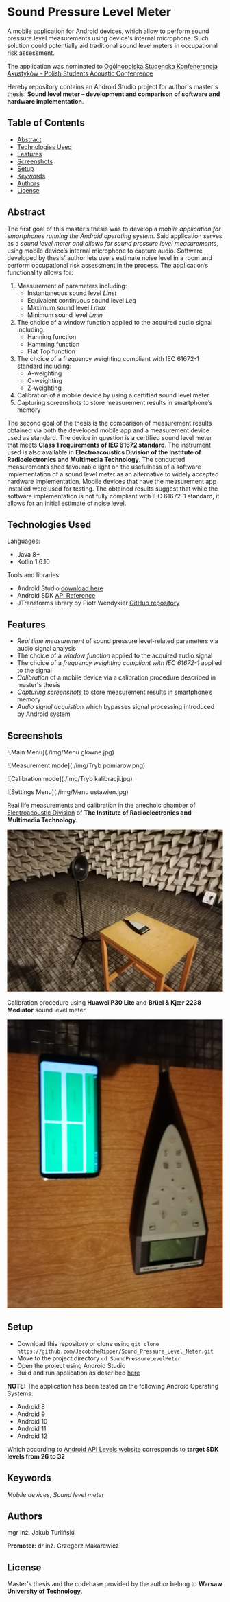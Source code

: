 # Sound Pressure Level Meter

A mobile application for Android devices, which allow to perform
sound pressure level measurements using device's internal microphone.
Such solution could potentially aid traditional sound level meters in occupational risk assessment.

The application was nominated to [Ogólnopolska Studencka Konfenerencja Akustyków - Polish Students Acoustic Confenrence](https://oska-konferencja.pl/)

Hereby repository contains an Android Studio project for author's master's thesis:
**Sound level meter – development and comparison
of software and hardware implementation**.

## Table of Contents
* [Abstract](#abstract)
* [Technologies Used](#technologies-used)
* [Features](#features)
* [Screenshots](#screenshots)
* [Setup](#setup)
* [Keywords](#keywords)
* [Authors](#authors)
* [License](#license)

## Abstract

The first goal of this master’s thesis was to develop a *mobile application for
smartphones running the Android operating system*. Said application serves as a *sound
level meter and allows for sound pressure level measurements*, using mobile device’s
internal microphone to capture audio. Software developed by thesis’ author lets users
estimate noise level in a room and perform occupational risk assessment in the process.
The application’s functionality allows for:
1. Measurement of parameters including:
    - Instantaneous sound level *Linst*
    - Equivalent continuous sound level *Leq*
    - Maximum sound level *Lmax*
    - Minimum sound level *Lmin*
2. The choice of a window function applied to the acquired audio signal including:
    - Hanning function
    - Hamming function
    - Flat Top function
3. The choice of a frequency weighting compliant with IEC 61672-1 standard including:
    - A-weighting
    - C-weighting
    - Z-weighting
4. Calibration of a mobile device by using a certified sound level meter
5. Capturing screenshots to store measurement results in smartphone’s memory

The second goal of the thesis is the comparison of measurement results obtained
via both the developed mobile app and a measurement device used as standard. The
device in question is a certified sound level meter that meets **Class 1 requirements of IEC
61672 standard**. The instrument used is also available in **Electroacoustics Division of the
Institute of Radioelectronics and Multimedia Technology**. The conducted measurements
shed favourable light on the usefulness of a software implementation of a sound level
meter as an alternative to widely accepted hardware implementation. Mobile devices that
have the measurement app installed were used for testing. The obtained results suggest
that while the software implementation is not fully compliant with IEC 61672-1 standard,
it allows for an initial estimate of noise level.

## Technologies Used

Languages:
* Java 8+
* Kotlin 1.6.10

Tools and libraries:
* Android Studio [download here](https://developer.android.com/studio)
* Android SDK [API Reference](https://developer.android.com/reference)
* JTransforms library by Piotr Wendykier [GitHub repository](https://github.com/wendykierp/JTransforms)

## Features

* *Real time measurement* of sound pressure level-related parameters via audio signal analysis
* The choice of a *window function* applied to the acquired audio signal
* The choice of a *frequency weighting compliant with IEC 61672-1* applied to the signal
* *Calibration* of a mobile device via a calibration procedure described in master's thesis
* *Capturing screenshots* to store measurement results in smartphone’s memory
* *Audio signal acquistion* which bypasses signal processing introduced by Android system

## Screenshots
<!-- TODO: change file names in the imagefolder -->
![Main Menu](./img/Menu glowne.jpg)

![Measurement mode](./img/Tryb pomiarow.png)

![Calibration mode](./img/Tryb kalibracji.jpg)

![Settings Menu](./img/Menu ustawien.jpg)

Real life measurements and calibration in the anechoic chamber of [Electroacoustic Division](https://www.ire.pw.edu.pl/about-the-institute-2/structure/divisions/)
of **The Institute of Radioelectronics and Multimedia Technology**.

![Anechoic chamber measurement in progress](./img/Stanowisko_pomiarowe.jpg)

Calibration procedure using **Huawei P30 Lite** and **Brüel & Kjær 2238 Mediator** sound level meter.

![Calibration procedure](./img/Procedura_Kalibracji.jpg)

## Setup

* Download this repository or clone using `git clone https://github.com/JacobtheRipper/Sound_Pressure_Level_Meter.git`
* Move to the project directory `cd SoundPressureLevelMeter`
* Open the project using Android Studio
* Build and run application as described [here](https://developer.android.com/studio/run)

**NOTE:**
The application has been tested on the following Android Operating Systems:
* Android 8
* Android 9
* Android 10
* Android 11
* Android 12

Which according to [Android API Levels website](https://apilevels.com/)
corresponds to **target SDK levels from 26 to 32**

## Keywords
*Mobile devices*, *Sound level meter*

## Authors
mgr inż. Jakub Turliński

**Promoter**: dr inż. Grzegorz Makarewicz

## License
Master's thesis and the codebase provided by the author belong to **Warsaw University of Technology**.

